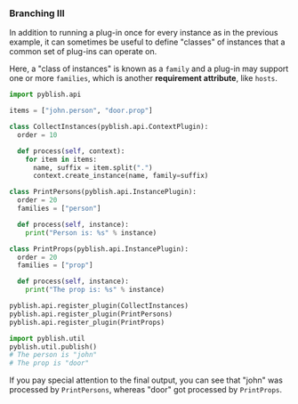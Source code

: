 ### Branching III

In addition to running a plug-in once for every instance as in the previous example, it can sometimes be useful to define "classes" of instances that a common set of plug-ins can operate on.

Here, a "class of instances" is known as a `family` and a plug-in may support one or more `families`, which is another **requirement attribute**, like `hosts`.

```python
import pyblish.api

items = ["john.person", "door.prop"]

class CollectInstances(pyblish.api.ContextPlugin):
  order = 10

  def process(self, context):
    for item in items:
      name, suffix = item.split(".")
      context.create_instance(name, family=suffix)

class PrintPersons(pyblish.api.InstancePlugin):
  order = 20
  families = ["person"]

  def process(self, instance):
    print("Person is: %s" % instance)

class PrintProps(pyblish.api.InstancePlugin):
  order = 20
  families = ["prop"]

  def process(self, instance):
    print("The prop is: %s" % instance)

pyblish.api.register_plugin(CollectInstances)
pyblish.api.register_plugin(PrintPersons)
pyblish.api.register_plugin(PrintProps)

import pyblish.util
pyblish.util.publish()
# The person is "john"
# The prop is "door"
```

If you pay special attention to the final output, you can see that "john" was processed by `PrintPersons`, whereas "door" got processed by `PrintProps`.
